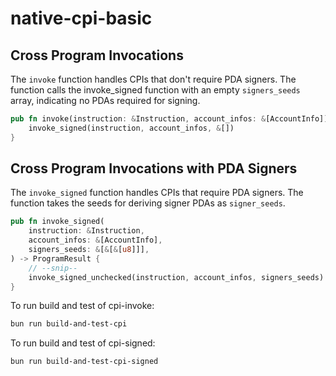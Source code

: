 # native-cpi-basic


## Cross Program Invocations

The `invoke` function handles CPIs that don't require PDA signers. The function calls the invoke_signed function with an empty `signers_seeds` array, indicating no PDAs required for signing.

```rust
pub fn invoke(instruction: &Instruction, account_infos: &[AccountInfo]) -> ProgramResult {
    invoke_signed(instruction, account_infos, &[])
}
```

## Cross Program Invocations with PDA Signers
The `invoke_signed` function handles CPIs that require PDA signers. The function takes the seeds for deriving signer PDAs as `signer_seeds`.

```rust
pub fn invoke_signed(
    instruction: &Instruction,
    account_infos: &[AccountInfo],
    signers_seeds: &[&[&[u8]]],
) -> ProgramResult {
    // --snip--
    invoke_signed_unchecked(instruction, account_infos, signers_seeds)
}
```


To run build and test of cpi-invoke:

```bash
bun run build-and-test-cpi
```

To run build and test of cpi-signed:

```bash
bun run build-and-test-cpi-signed
```
